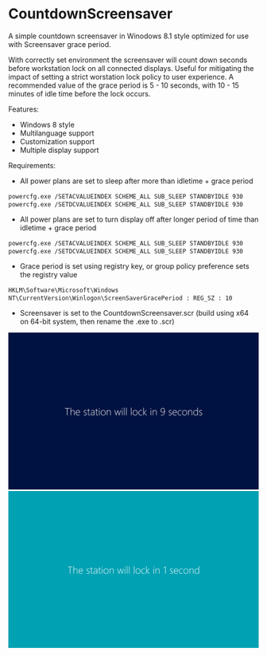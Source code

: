 CountdownScreensaver
====================

A simple countdown screensaver in Winodows 8.1 style optimized for use with Screensaver grace period. 

With correctly set environment the screensaver will count down seconds before workstation lock on all connected displays. Useful for mitigating the impact of setting a strict worstation lock policy to user experience. A recommended value of the grace period is 5 - 10 seconds, with 10 - 15 minutes of idle time before the lock occurs.

Features:
- Windows 8 style
- Multilanguage support
- Customization support
- Multiple display support

Requirements:
- All power plans are set to sleep after more than idletime + grace period 
```
powercfg.exe /SETACVALUEINDEX SCHEME_ALL SUB_SLEEP STANDBYIDLE 930
powercfg.exe /SETDCVALUEINDEX SCHEME_ALL SUB_SLEEP STANDBYIDLE 930
```
- All power plans are set to turn display off after longer period of time than idletime + grace period
```
powercfg.exe /SETACVALUEINDEX SCHEME_ALL SUB_SLEEP STANDBYIDLE 930
powercfg.exe /SETDCVALUEINDEX SCHEME_ALL SUB_SLEEP STANDBYIDLE 930
```
- Grace period is set using registry key, or group policy preference sets the registry value
```
HKLM\Software\Microsoft\Windows NT\CurrentVersion\Winlogon\ScreenSaverGracePeriod : REG_SZ : 10
```
- Screensaver is set to the CountdownScreensaver.scr (build using x64 on 64-bit system, then rename the .exe to .scr)

![nine seconds remaining](https://raw.githubusercontent.com/nohwnd/CountdownScreensaver/master/Screenshots/9seconds.png)![one second remaining](https://raw.githubusercontent.com/nohwnd/CountdownScreensaver/master/Screenshots/1Second.png)

